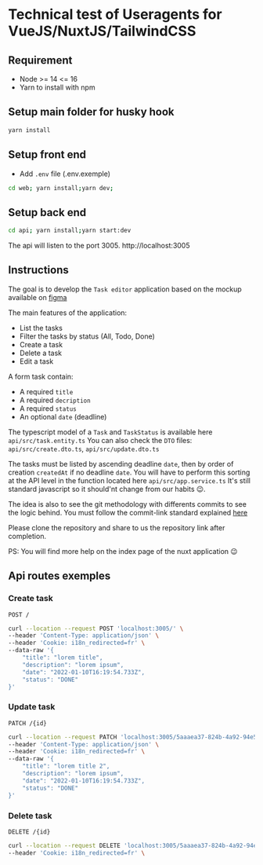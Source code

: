 # Technical test of Useragents for VueJS/NuxtJS/TailwindCSS

## Requirement
 - Node >= 14 <= 16
 - Yarn to install with npm

## Setup main folder for husky hook
```sh
yarn install
```

## Setup front end
- Add `.env` file (.env.exemple)
```sh
cd web; yarn install;yarn dev;
```

## Setup back end
```sh
cd api; yarn install;yarn start:dev
```
The api will listen to the port 3005. http://localhost:3005

## Instructions
The goal is to develop the `Task editor` application based on the mockup available on [figma](https://www.figma.com/file/Ohbo1HRfVvUzu8C2FJ62Ul/Test-UA---Dev?node-id=1225%3A31339)

The main features of the application:
 - List the tasks
 - Filter the tasks by status (All, Todo, Done)
 - Create a task
 - Delete a task
 - Edit a task

 A form task contain:
 - A required `title`
 - A required `decription`
 - A required `status`
 - An optional `date` (deadline)

The typescript model of a `Task` and `TaskStatus` is available here `api/src/task.entity.ts`
You can also check the `DTO` files: `api/src/create.dto.ts`, `api/src/update.dto.ts`

The tasks must be listed by ascending deadline `date`, then by order of creation `createdAt` if no deadline `date`.
You will have to perform this sorting at the API level in the function located here `api/src/app.service.ts`
It's still standard javascript so it should'nt change from our habits 😉.

The idea is also to see the git methodology with differents commits to see the logic behind. You must follow the commit-link standard explained [here](https://www.conventionalcommits.org/en/v1.0.0/)

Please clone the repository and share to us the repository link after completion.

PS: You will find more help on the index page of the nuxt application 😉

## Api routes exemples

### Create task

`POST /`

```sh
curl --location --request POST 'localhost:3005/' \
--header 'Content-Type: application/json' \
--header 'Cookie: i18n_redirected=fr' \
--data-raw '{
    "title": "lorem title",
    "description": "lorem ipsum",
    "date": "2022-01-10T16:19:54.733Z",
    "status": "DONE"
}'
```

### Update task

`PATCH /{id}`

```sh
curl --location --request PATCH 'localhost:3005/5aaaea37-824b-4a92-94e5-b8ee8bf24de1' \
--header 'Content-Type: application/json' \
--header 'Cookie: i18n_redirected=fr' \
--data-raw '{
    "title": "lorem title 2",
    "description": "lorem ipsum",
    "date": "2022-01-10T16:19:54.733Z",
    "status": "DONE"
}'
```

### Delete task

`DELETE /{id}`

```sh
curl --location --request DELETE 'localhost:3005/5aaaea37-824b-4a92-94e5-b8ee8bf24de1' \
--header 'Cookie: i18n_redirected=fr' \
```
